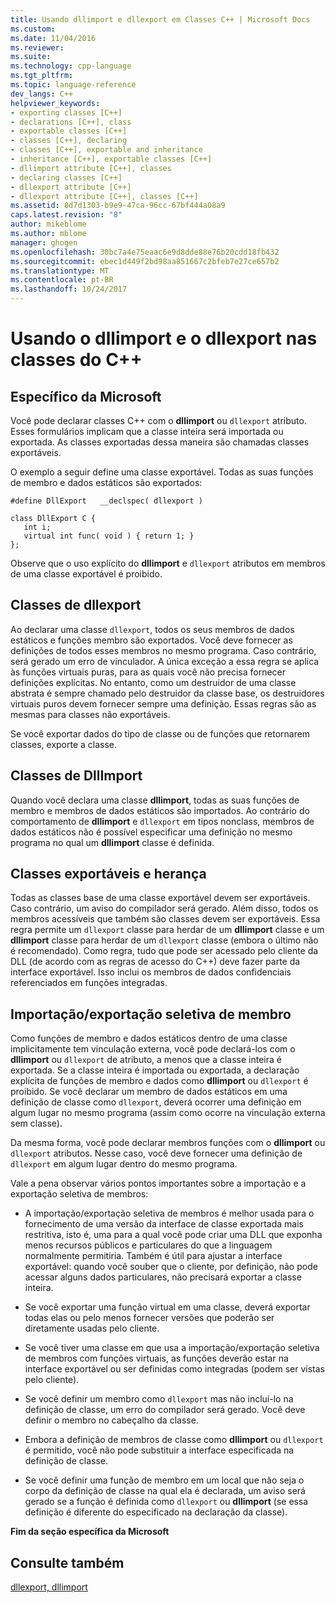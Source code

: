 ```yaml
---
title: Usando dllimport e dllexport em Classes C++ | Microsoft Docs
ms.custom: 
ms.date: 11/04/2016
ms.reviewer: 
ms.suite: 
ms.technology: cpp-language
ms.tgt_pltfrm: 
ms.topic: language-reference
dev_langs: C++
helpviewer_keywords:
- exporting classes [C++]
- declarations [C++], class
- exportable classes [C++]
- classes [C++], declaring
- classes [C++], exportable and inheritance
- inheritance [C++], exportable classes [C++]
- dllimport attribute [C++], classes
- declaring classes [C++]
- dllexport attribute [C++]
- dllexport attribute [C++], classes [C++]
ms.assetid: 8d7d1303-b9e9-47ca-96cc-67bf444a08a9
caps.latest.revision: "8"
author: mikeblome
ms.author: mblome
manager: ghogen
ms.openlocfilehash: 30bc7a4e75eaac6e9d8dde88e76b20cdd18fb432
ms.sourcegitcommit: ebec1d449f2bd98aa851667c2bfeb7e27ce657b2
ms.translationtype: MT
ms.contentlocale: pt-BR
ms.lasthandoff: 10/24/2017
---
```

# <a name="using-dllimport-and-dllexport-in-c-classes"></a>Usando o dllimport e o dllexport nas classes do C++
## <a name="microsoft-specific"></a>Específico da Microsoft  
 Você pode declarar classes C++ com o **dllimport** ou `dllexport` atributo. Esses formulários implicam que a classe inteira será importada ou exportada. As classes exportadas dessa maneira são chamadas classes exportáveis.  
  
 O exemplo a seguir define uma classe exportável. Todas as suas funções de membro e dados estáticos são exportados:  
  
```  
#define DllExport   __declspec( dllexport )  
  
class DllExport C {  
   int i;  
   virtual int func( void ) { return 1; }  
};  
```  
  
 Observe que o uso explícito do **dllimport** e `dllexport` atributos em membros de uma classe exportável é proibido.  
  
##  <a name="_pluslang_using_dllimport_and_dllexport_in_c2b2bdllexportclasses"></a>Classes de dllexport  
 Ao declarar uma classe `dllexport`, todos os seus membros de dados estáticos e funções membro são exportados. Você deve fornecer as definições de todos esses membros no mesmo programa. Caso contrário, será gerado um erro de vinculador. A única exceção a essa regra se aplica às funções virtuais puras, para as quais você não precisa fornecer definições explícitas. No entanto, como um destruidor de uma classe abstrata é sempre chamado pelo destruidor da classe base, os destruidores virtuais puros devem fornecer sempre uma definição. Essas regras são as mesmas para classes não exportáveis.  
  
 Se você exportar dados do tipo de classe ou de funções que retornarem classes, exporte a classe.  
  
##  <a name="_pluslang_dllexport_classesdllexportclasses"></a>Classes de DllImport  
 Quando você declara uma classe **dllimport**, todas as suas funções de membro e membros de dados estáticos são importados. Ao contrário do comportamento de **dllimport** e `dllexport` em tipos nonclass, membros de dados estáticos não é possível especificar uma definição no mesmo programa no qual um **dllimport** classe é definida.  
  
##  <a name="_pluslang_using_dllimport_and_dllexport_in_c2b2binheritanceandexportableclasses"></a>Classes exportáveis e herança  
 Todas as classes base de uma classe exportável devem ser exportáveis. Caso contrário, um aviso do compilador será gerado. Além disso, todos os membros acessíveis que também são classes devem ser exportáveis. Essa regra permite um `dllexport` classe para herdar de um **dllimport** classe e um **dllimport** classe para herdar de um `dllexport` classe (embora o último não é recomendado). Como regra, tudo que pode ser acessado pelo cliente da DLL (de acordo com as regras de acesso do C++) deve fazer parte da interface exportável. Isso inclui os membros de dados confidenciais referenciados em funções integradas.  
  
##  <a name="_pluslang_using_dllimport_and_dllexport_in_c2b2bselectivememberimportexport"></a>Importação/exportação seletiva de membro  
 Como funções de membro e dados estáticos dentro de uma classe implicitamente tem vinculação externa, você pode declará-los com o **dllimport** ou `dllexport` de atributo, a menos que a classe inteira é exportada. Se a classe inteira é importada ou exportada, a declaração explícita de funções de membro e dados como **dllimport** ou `dllexport` é proibido. Se você declarar um membro de dados estáticos em uma definição de classe como `dllexport`, deverá ocorrer uma definição em algum lugar no mesmo programa (assim como ocorre na vinculação externa sem classe).  
  
 Da mesma forma, você pode declarar membros funções com o **dllimport** ou `dllexport` atributos. Nesse caso, você deve fornecer uma definição de `dllexport` em algum lugar dentro do mesmo programa.  
  
 Vale a pena observar vários pontos importantes sobre a importação e a exportação seletiva de membros:  
  
-   A importação/exportação seletiva de membros é melhor usada para o fornecimento de uma versão da interface de classe exportada mais restritiva, isto é, uma para a qual você pode criar uma DLL que exponha menos recursos públicos e particulares do que a linguagem normalmente permitiria. Também é útil para ajustar a interface exportável: quando você souber que o cliente, por definição, não pode acessar alguns dados particulares, não precisará exportar a classe inteira.  
  
-   Se você exportar uma função virtual em uma classe, deverá exportar todas elas ou pelo menos fornecer versões que poderão ser diretamente usadas pelo cliente.  
  
-   Se você tiver uma classe em que usa a importação/exportação seletiva de membros com funções virtuais, as funções deverão estar na interface exportável ou ser definidas como integradas (podem ser vistas pelo cliente).  
  
-   Se você definir um membro como `dllexport` mas não incluí-lo na definição de classe, um erro do compilador será gerado. Você deve definir o membro no cabeçalho da classe.  
  
-   Embora a definição de membros de classe como **dllimport** ou `dllexport` é permitido, você não pode substituir a interface especificada na definição de classe.  
  
-   Se você definir uma função de membro em um local que não seja o corpo da definição de classe na qual ela é declarada, um aviso será gerado se a função é definida como `dllexport` ou **dllimport** (se essa definição é diferente do especificado na declaração da classe).  
  
**Fim da seção específica da Microsoft**  
  
## <a name="see-also"></a>Consulte também  
 [dllexport, dllimport](../cpp/dllexport-dllimport.md)